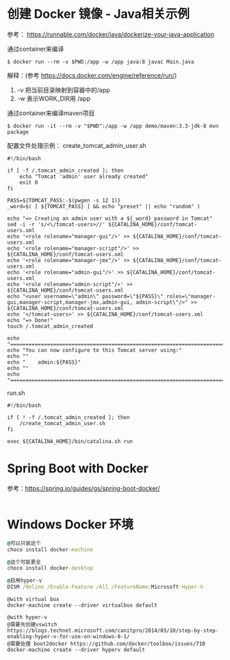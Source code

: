 # 创建 Docker 镜像 - Java相关示例

  参考： https://runnable.com/docker/java/dockerize-your-java-application

  通过container来编译
  ```shell
  $ docker run --rm -v $PWD:/app -w /app java:8 javac Main.java
  ```
  
  解释：(参考 https://docs.docker.com/engine/reference/run/)
  1. -v 把当前目录映射到容器中的/app
  1. -w 表示WORK_DIR用 /app
  
  通过container来编译maven项目
  
  ```shell
  $ docker run -it --rm -v "$PWD":/app -w /app demo/maven:3.3-jdk-8 mvn package
  ```
  
  配置文件处理示例：
  create_tomcat_admin_user.sh
  
  ```shell
  #!/bin/bash

  if [ -f /.tomcat_admin_created ]; then
      echo "Tomcat 'admin' user already created"
      exit 0
  fi
  
  PASS=${TOMCAT_PASS:-$(pwgen -s 12 1)}
  _word=$( [ ${TOMCAT_PASS} ] && echo "preset" || echo "random" )

  echo "=> Creating an admin user with a ${_word} password in Tomcat"
  sed -i -r 's/<\/tomcat-users>//' ${CATALINA_HOME}/conf/tomcat-users.xml
  echo '<role rolename="manager-gui"/>' >> ${CATALINA_HOME}/conf/tomcat-users.xml
  echo '<role rolename="manager-script"/>' >> ${CATALINA_HOME}/conf/tomcat-users.xml
  echo '<role rolename="manager-jmx"/>' >> ${CATALINA_HOME}/conf/tomcat-users.xml
  echo '<role rolename="admin-gui"/>' >> ${CATALINA_HOME}/conf/tomcat-users.xml
  echo '<role rolename="admin-script"/>' >> ${CATALINA_HOME}/conf/tomcat-users.xml
  echo "<user username=\"admin\" password=\"${PASS}\" roles=\"manager-gui,manager-script,manager-jmx,admin-gui, admin-script\"/>" >> ${CATALINA_HOME}/conf/tomcat-users.xml
  echo '</tomcat-users>' >> ${CATALINA_HOME}/conf/tomcat-users.xml
  echo "=> Done!"
  touch /.tomcat_admin_created

  echo "========================================================================"
  echo "You can now configure to this Tomcat server using:"
  echo ""
  echo "    admin:${PASS}"
  echo ""
  echo "========================================================================"
  ```
  
  run.sh
  ```shell
  #!/bin/bash

  if [ ! -f /.tomcat_admin_created ]; then
      /create_tomcat_admin_user.sh
  fi

  exec ${CATALINA_HOME}/bin/catalina.sh run
  ```

# Spring Boot with Docker

参考：https://spring.io/guides/gs/spring-boot-docker/

```

```

# Windows Docker 环境
```cmd
@可以只装这个
choco install docker-machine

@这个可能更全
choco install docker-desktop

@启用hyper-v
DISM /Online /Enable-Feature /All /FeatureName:Microsoft-Hyper-V
```


```
@with virtual box
docker-machine create --driver virtualbox default

@with hyper-v
@需要先创建vswitch https://blogs.technet.microsoft.com/canitpro/2014/03/10/step-by-step-enabling-hyper-v-for-use-on-windows-8-1/
@需要处理 boot2docker https://github.com/docker/toolbox/issues/710
docker-machine create --driver hyperv default
```
